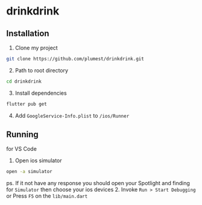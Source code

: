 # drinkdrink
## Installation
1. Clone my project
```bash
git clone https://github.com/plumest/drinkdrink.git
```
2. Path to root directory
```bash
cd drinkdrink
```
3. Install dependencies
```bash
flutter pub get
```
4. Add ```GoogleService-Info.plist``` to ```/ios/Runner```

## Running
for VS Code
1. Open ios simulator
```bash
open -a simulator
```
ps. If it not have any response you should open your Spotlight and finding for `Simulator` then choose your ios devices
2. Invoke ```Run > Start Debugging``` or Press ```F5``` on the `lib/main.dart`